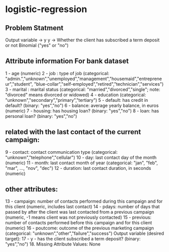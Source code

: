 # logistic-regression

## Problem Statment
Output variable -> y
y -> Whether the client has subscribed a term deposit or not 
Binomial ("yes" or "no")

## Attribute information For bank dataset
1 - age (numeric)
2 - job : type of job (categorical: "admin.","unknown","unemployed","management","housemaid","entrepreneur","student",
                                       "blue-collar","self-employed","retired","technician","services") 
3 - marital : marital status (categorical: "married","divorced","single"; note: "divorced" means divorced or widowed)
4 - education (categorical: "unknown","secondary","primary","tertiary")
5 - default: has credit in default? (binary: "yes","no")
6 - balance: average yearly balance, in euros (numeric) 
7 - housing: has housing loan? (binary: "yes","no")
8 - loan: has personal loan? (binary: "yes","no")
## related with the last contact of the current campaign:
9 - contact: contact communication type (categorical: "unknown","telephone","cellular") 
10 - day: last contact day of the month (numeric)
11 - month: last contact month of year (categorical: "jan", "feb", "mar", ..., "nov", "dec")
12 - duration: last contact duration, in seconds (numeric)
## other attributes:
13 - campaign: number of contacts performed during this campaign and for this client (numeric, includes last contact)
14 - pdays: number of days that passed by after the client was last contacted from a previous campaign (numeric, -1 means client was not previously contacted)
15 - previous: number of contacts performed before this campaign and for this client (numeric)
16 - poutcome: outcome of the previous marketing campaign (categorical: "unknown","other","failure","success")
Output variable (desired target):
17 - y - has the client subscribed a term deposit? (binary: "yes","no")
18. Missing Attribute Values: None
